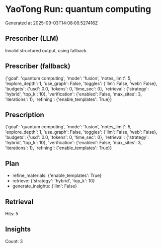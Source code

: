 # YaoTong Run: quantum computing
Generated at 2025-09-03T14:08:09.527416Z

## Prescriber (LLM)
Invalid structured output, using fallback.

## Prescriber (fallback)
{'goal': 'quantum computing', 'mode': 'fusion', 'notes_limit': 5, 'explore_depth': 1, 'use_graph': False, 'toggles': {'llm': False, 'web': False}, 'budgets': {'usd': 0.0, 'tokens': 0, 'time_sec': 0}, 'retrieval': {'strategy': 'hybrid', 'top_k': 10}, 'verification': {'enabled': False, 'max_sites': 3, 'iterations': 1}, 'refining': {'enable_templates': True}}

## Prescription
{'goal': 'quantum computing', 'mode': 'fusion', 'notes_limit': 5, 'explore_depth': 1, 'use_graph': False, 'toggles': {'llm': False, 'web': False}, 'budgets': {'usd': 0.0, 'tokens': 0, 'time_sec': 0}, 'retrieval': {'strategy': 'hybrid', 'top_k': 10}, 'verification': {'enabled': False, 'max_sites': 3, 'iterations': 1}, 'refining': {'enable_templates': True}}

## Plan
- refine_materials: {'enable_templates': True}
- retrieve: {'strategy': 'hybrid', 'top_k': 10}
- generate_insights: {'llm': False}

## Retrieval
Hits: 5

## Insights
Count: 3